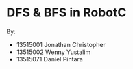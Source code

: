 # DFS & BFS in RobotC

By:
- 13515001 Jonathan Christopher
- 13515002 Wenny Yustalim
- 13515071 Daniel Pintara

